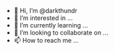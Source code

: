 - 👋 Hi, I’m @darkthundr
- 👀 I’m interested in ...
- 🌱 I’m currently learning ...
- 💞️ I’m looking to collaborate on ...
- 📫 How to reach me ...

<!---
darkthundr/darkthundr is a ✨ special ✨ repository because its `README.md` (this file) appears on your GitHub profile.
You can click the Preview link to take a look at your changes.
--->
